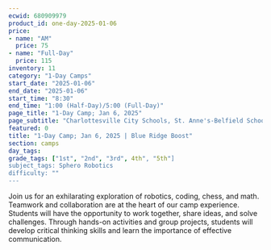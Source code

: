 ```yaml
---
ecwid: 680909979
product_id: one-day-2025-01-06
price:
- name: "AM"
  price: 75
- name: "Full-Day"
  price: 115
inventory: 11
category: "1-Day Camps"
start_date: "2025-01-06"
end_date: "2025-01-06"
start_time: "8:30"
end_time: "1:00 (Half-Day)/5:00 (Full-Day)"
page_title: "1-Day Camp; Jan 6, 2025"
page_subtitle: "Charlottesville City Schools, St. Anne's-Belfield School"
featured: 0
title: "1-Day Camp; Jan 6, 2025 | Blue Ridge Boost"
section: camps
day_tags: 
grade_tags: ["1st", "2nd", "3rd", 4th", "5th"]
subject_tags: Sphero Robotics
difficulty: ""
---
```

Join us for an exhilarating exploration of robotics, coding, chess, and math. Teamwork and collaboration are at the heart of our camp experience. Students will have the opportunity to work together, share ideas, and solve challenges. Through hands-on activities and group projects, students will develop critical thinking skills and learn the importance of effective communication.
